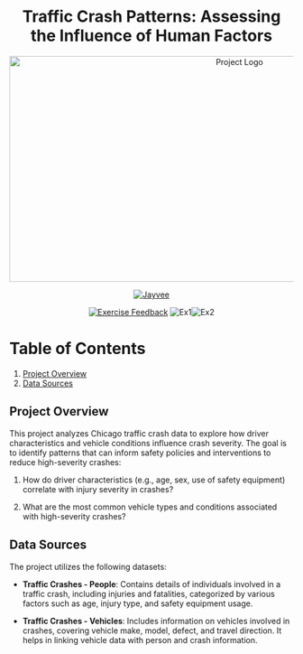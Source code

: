 <div align="center">
  <h1>Traffic Crash Patterns: Assessing the Influence of Human Factors</h1>
  <img src="https://img.freepik.com/free-photo/demographic-census-concept-representation_23-2149093905.jpg?t=st=1730981308~exp=1730984908~hmac=1ef7fdc6cad2d45870562ebfb98e47b37ae3f5ab1352f1f20230b2b76e34ab7c&w=900" width="800" height="400" alt="Project Logo">
</div>

<div align="center">

[![Jayvee](https://img.shields.io/badge/jayvee-0.6.3-blue.svg)](https://pypi.org/project/jayvee/0.6.3/)

[![Exercise Feedback](https://github.com/asheerali/advance_data_engineering/actions/workflows/exercise-feedback.yml/badge.svg)](https://github.com/asheerali/advance_data_engineering/actions/workflows/exercise-feedback.yml)
![Ex1](https://img.shields.io/badge/Ex1-100%25-brightgreen)![Ex2](https://img.shields.io/badge/Ex2-100%25-brightgreen)

</div>

# Table of Contents

1. [Project Overview](#project-overview)
2. [Data Sources](#data-sources)

## Project Overview

This project analyzes Chicago traffic crash data to explore how driver characteristics and vehicle conditions influence crash severity. The goal is to identify patterns that can inform safety policies and interventions to reduce high-severity crashes:

1. How do driver characteristics (e.g., age, sex, use of safety equipment) correlate with injury severity in crashes?

2. What are the most common vehicle types and conditions associated with high-severity crashes?

## Data Sources

The project utilizes the following datasets:

- **Traffic Crashes - People**: Contains details of individuals involved in a traffic crash, including injuries and fatalities, categorized by various factors such as age, injury type, and safety equipment usage.

- **Traffic Crashes - Vehicles**: Includes information on vehicles involved in crashes, covering vehicle make, model, defect, and travel direction. It helps in linking vehicle data with person and crash information.
